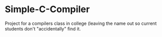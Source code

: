 # Simple-C-Compiler
Project for a compilers class in college (leaving the name out so current students don't "accidentally" find it.
